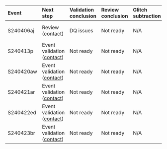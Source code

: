 | Event     | Next step                                                      | Validation conclusion   | Review conclusion                          | Glitch subtraction   | Finalized   | Links                                                                                                                                                                                                                                                                                                 | Status   |
|:----------|:---------------------------------------------------------------|:------------------------|:-------------------------------------------|:---------------------|:------------|:------------------------------------------------------------------------------------------------------------------------------------------------------------------------------------------------------------------------------------------------------------------------------------------------------|:---------|
| S240406aj | Review ([contact](mailto:laura.nuttall@port.ac.uk))            | DQ issues               | Not ready                                  | N/A                  | No          | [GraceDB](https://gracedb.ligo.org//superevents/S240406aj), [Detectors](https://ldas-jobs.ligo.caltech.edu/~detchar/summary/day/20240406), [DQR](https://ldas-jobs.ligo.caltech.edu/~dqr/o4dqr/online/events/202404/S240406aj/), [EV](https://dqr.ligo.caltech.edu/ev_forms/summary/S240406aj)        |          |
| S240413p  | Event validation ([contact](mailto:salvador@lpccaen.in2p3.fr)) | Not ready               | Not ready                                  | N/A                  | No          | [GraceDB](https://gracedb.ligo.org//superevents/S240413p), [Detectors](https://ldas-jobs.ligo.caltech.edu/~detchar/summary/day/20240413), [DQR](https://ldas-jobs.ligo.caltech.edu/~dqr/o4dqr/online/events/202404/S240413p/), [EV](https://dqr.ligo.caltech.edu/ev_forms/summary/S240413p)           |          |
| S240420aw | Event validation ([contact](mailto:ahelmlin@uoregon.edu))      | Not ready               | Not ready                                  | N/A                  | No          | [GraceDB](https://gracedb.ligo.org//superevents/S240420aw), [Detectors](https://ldas-jobs.ligo.caltech.edu/~detchar/summary/day/20240420), [DQR](https://ldas-jobs.ligo.caltech.edu/~dqr/o4dqr/online/events/202404/S240420aw/), [EV](https://dqr.ligo.caltech.edu/ev_forms/summary/S240420aw)        |          |
| S240421ar | Event validation ([contact](mailto:ahelmlin@uoregon.edu))      | Not ready               | Not ready                                  | N/A                  | No          | [GraceDB](https://gracedb.ligo.org//superevents/S240421ar), [Detectors](https://ldas-jobs.ligo.caltech.edu/~detchar/summary/day/20240421), [DQR](https://ldas-jobs.ligo.caltech.edu/~dqr/o4dqr/online/events/202404/S240421ar/), [EV](https://dqr.ligo.caltech.edu/ev_forms/summary/S240421ar)        |          |
| S240422ed | Event validation ([contact](mailto:ahelmlin@uoregon.edu))      | Not ready               | Not ready                                  | N/A                  | No          | [GraceDB](https://gracedb.ligo.org//superevents/S240422ed), [Detectors](https://ldas-jobs.ligo.caltech.edu/~detchar/summary/day/20240422), [DQR](https://ldas-jobs.ligo.caltech.edu/~dqr/o4dqr/online/events/202404/S240422ed/), [EV](https://dqr.ligo.caltech.edu/ev_forms/summary/S240422ed)        |          |
| S240423br | Event validation ([contact](mailto:ahelmlin@uoregon.edu))      | Not ready               | Not ready                                  | N/A                  | No          | [GraceDB](https://gracedb.ligo.org//superevents/S240423br), [Detectors](https://ldas-jobs.ligo.caltech.edu/~detchar/summary/day/20240423), [DQR](https://ldas-jobs.ligo.caltech.edu/~dqr/o4dqr/online/events/202404/S240423br/), [EV](https://dqr.ligo.caltech.edu/ev_forms/summary/S240423br)        | nan      |